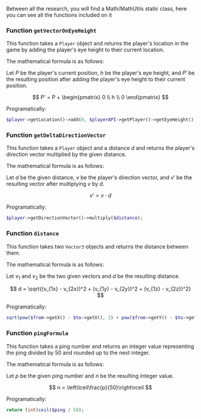 Between all the research, you will find a Math/MathUtils static class, here you can see all the functions included on it

### Function `getVectorOnEyeHeight`
This function takes a `Player` object and returns the player's location in the game by adding the player's eye height to their current location.

The mathematical formula is as follows:

Let $P$ be the player's current position, $h$ be the player's eye height, and $P'$ be the resulting position after adding the player's eye height to their current position.

$$
P' = P + \begin{pmatrix} 0 \\ h \\ 0 \end{pmatrix}
$$

Programatically:
```php
$player->getLocation()->add(0, $playerAPI->getPlayer()->getEyeHeight(), 0);
```


### Function `getDeltaDirectionVector`
This function takes a `Player` object and a distance $d$ and returns the player's direction vector multiplied by the given distance.

The mathematical formula is as follows:

Let $d$ be the given distance, $v$ be the player's direction vector, and $v'$ be the resulting vector after multiplying $v$ by $d$.

$$
v' = v \cdot d
$$

Programatically:
```php
$player->getDirectionVector()->multiply($distance);
```

### Function `distance`
This function takes two `Vector3` objects and returns the distance between them.

The mathematical formula is as follows:

Let $v_1$ and $v_2$ be the two given vectors and $d$ be the resulting distance.

$$
d = \sqrt{(v_{1x} - v_{2x})^2 + (v_{1y} - v_{2y})^2 + (v_{1z} - v_{2z})^2}
$$

Programatically:
```php
sqrt(pow($from->getX() - $to->getX(), 2) + pow($from->getY() - $to->getY(), 2) + pow($from->getZ() - $to->getZ(), 2));
```

### Function `pingFormula`
This function takes a ping number and returns an integer value representing the ping divided by 50 and rounded up to the next integer.

The mathematical formula is as follows:

Let $p$ be the given ping number and $n$ be the resulting integer value.

$$
n = \left\lceil\frac{p}{50}\right\rceil
$$

Programatically:
```php
return (int)ceil($ping / 50);
```